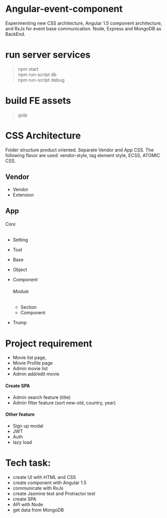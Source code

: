 # Angular-event-component
Experimenting new CSS architecture, Angular 1.5 component architecture, and RxJs for event base communication.
Node, Express and MongoDB as BackEnd.

# run server services
> npm start  
npm run-script db  
npm run-script debug

# build FE assets
> gulp

# CSS Architecture
Folder structure product oriented.
Separate Vendor and App CSS.
The following flavor are used: vendor-style, tag element style, ECSS, ATOMIC CSS.

## Vendor
* Vendor
* Extension

## App
###### Core
* Setting  
* Tool  
* Base
* Object
* Component

    ###### Module
    * Section  
    * Component  


* Trump


# Project requirement
- Movie list page,  
- Movie Profile page  
- Admin movie list  
- Admin add/edit movie  

#### Create SPA  
- Admin search feature (title)  
- Admin filter feature (sort new-old, country, year)  

#### Other feature
- Sign up modal  
- JWT  
- Auth  
- lazy load  


# Tech task:
- create UI with HTML and CSS
- create component with Angular 1.5
- communicate with RxJs
- create Jasmine test and Protractor test
- create SPA
- API with Node
- get data from MongoDB